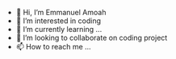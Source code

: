 - 👋 Hi, I’m Emmanuel Amoah
- 👀 I’m interested in coding
- 🌱 I’m currently learning ...
- 💞️ I’m looking to collaborate on coding project 
- 📫 How to reach me ...

<!---
nanakwasi23/nanakwasi23 is a ✨ special ✨ repository because its `README.md` (this file) appears on your GitHub profile.
You can click the Preview link to take a look at your changes.
--->
